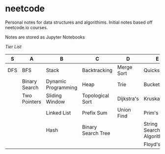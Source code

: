 # neetcode
Personal notes for data structures and algorithims. Initial notes based off neetcode.io courses.

Notes are stored as Jupyter Notebooks

*Tier List*

| S   | A             | B                    | C                  | D                | E           | F                        |
|-----|---------------|----------------------|--------------------|------------------|-------------|--------------------------|
| DFS | BFS           | Stack                | Backtracking       | Merge Sort       | Quickselect | Binary Manipulation      |
|     | Binary Search | Dynamic Programming  | Heap               | Trie             | Bucket Sort | A*                       |
|     | Two Pointers  | Sliding Window       | Topological Sort   | Dijkstra's       | Kruskal's   |                          |
|     |               | Linked List          | Prefix Sum         | Union Find       | Prim's      |                          |
|     |               | Hash                 | Binary Search Tree |                  | String Search Algorithms |             |
|     |               |                      |                    |                  | Floyd's     |                          |
